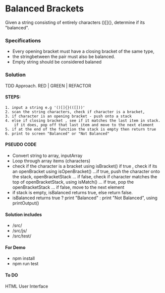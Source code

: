 # Balanced Brackets
Given a string consisting of entirely characters ()[]{}, determine if its "balanced".

### Specifications
- Every opening bracket must have a closing bracket of the same type,
- the stringbetween the pair must also be balanced.
- Empty string should be considered balaned

### Solution
TDD Approach. RED | GREEN | REFACTOR

#### STEPS:
    1. input a string e.g '()[]{}(([]))' 
    2. scan the string characters, check if character is a bracket,
    3. if character is an opening bracket - push onto a stack
    4. else if closing bracket , see if it matches the last item in stack. 
        if it does, pop off that last item and move to the next element
    5. if at the end of the function the stack is empty then return true
    6. print to screen "Balanced" or "Not Balanced"

#### PSEUDO CODE

- Convert string to array, inputArray
- Loop through array items (characters)
- check if the character is a bracket using isBracket()
 if true , check if its an openBracket using isOpenBracket()
...if true, push the character onto the stack, openBracketStack
... if false, check if character matches the top of openBracketStack, using isMatch()
... if true, pop the openBracketStack
... if false, move to the next element
- if stack is empty, isBalanced returns true, else return false.
- isBalanced returns true ? print "Balanced" : print "Not Balanced", using printOutput()

#### Solution includes
 - /src/
 - /src/js/
 - /src/test/

 #### For Demo
 - npm install
 - npm run test

#### To DO

HTML User Interface
